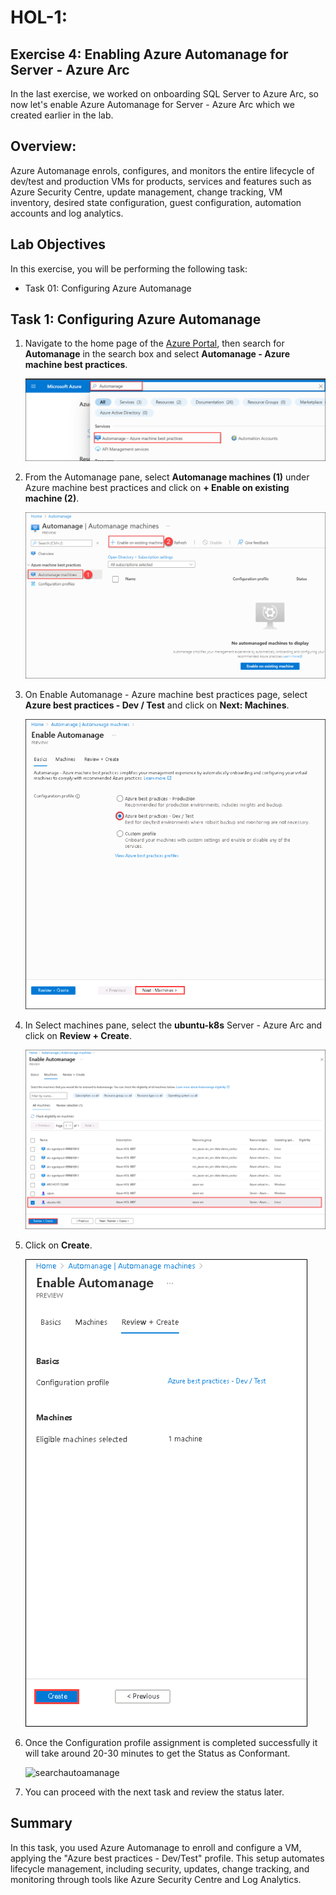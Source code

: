 # HOL-1:
## Exercise 4: Enabling Azure Automanage for Server - Azure Arc

In the last exercise, we worked on onboarding SQL Server to Azure Arc, so now let's enable Azure Automanage for Server - Azure Arc which we created earlier in the lab.

## Overview: 
Azure Automanage enrols, configures, and monitors the entire lifecycle of dev/test and production VMs for products, services and features such as Azure Security Centre, update management, change tracking, VM inventory, desired state configuration, guest configuration, automation accounts and log analytics.

## Lab Objectives

In this exercise, you will be performing the following task:

- Task 01: Configuring Azure Automanage

## Task 1: Configuring Azure Automanage

1. Navigate to the home page of the [Azure Portal](https://portal.azure.com/#home), then search for **Automanage** in the search box and select **Automanage - Azure machine best practices**.

   ![](.././media/hol1-ex4-automanage-1.png "searchautoamanage")
   
2. From the Automanage pane, select **Automanage machines (1)** under Azure machine best practices and click on **+ Enable on existing machine (2)**.

   ![](.././media/hol1-ex4-automanage-3.png "searchautoamanage")

3. On Enable Automanage - Azure machine best practices page, select **Azure best practices - Dev / Test** and click on **Next: Machines**.

   ![](.././media/HOL1-EX4-3.png "searchautoamanage")

4. In Select machines pane, select the **ubuntu-k8s** Server - Azure Arc and click on **Review + Create**.

   ![](.././media/HOL1-EX4-4.png "searchautoamanage")

5. Click on **Create**.

   ![](.././media/HOL1-EX4-5.png "searchautoamanage")

6. Once the Configuration profile assignment is completed successfully it will take around 20-30 minutes to get the Status as Conformant.

   ![](.././media/hol1-ex4-automanage-7new.png "searchautoamanage")

7. You can proceed with the next task and review the status later.

## Summary

In this task, you used Azure Automanage to enroll and configure a VM, applying the "Azure best practices - Dev/Test" profile. This setup automates lifecycle management, including security, updates, change tracking, and monitoring through tools like Azure Security Centre and Log Analytics.
